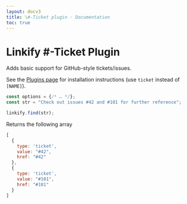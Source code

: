 ```yaml
---
layout: docv3
title: \#-Ticket plugin · Documentation
toc: true
---
```


# Linkify #-Ticket Plugin

Adds basic support for GitHub-style tickets/issues.

See the [Plugins page](plugins.html#general-installation) for installation instructions (use `ticket` instead of `[NAME]`).

```js
const options = {/* … */};
const str = "Check out issues #42 and #101 for further reference";

linkify.find(str);
```

Returns the following array

```js
[
  {
    type: 'ticket',
    value: "#42",
    href: "#42"
  },
  {
    type: 'ticket',
    value: "#101",
    href: "#101"
  }
]
```
